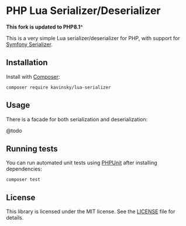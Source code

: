 # PHP Lua Serializer/Deserializer

__This fork is updated to PHP8.1^__

This is a very simple Lua serializer/deserializer for PHP, with support for [Symfony Serializer](https://github.com/symfony/serializer).

## Installation

Install with [Composer](http://getcomposer.org):

```
composer require kavinsky/lua-serializer
```

## Usage

There is a facade for both serialization and deserialization:

@todo

## Running tests

You can run automated unit tests using [PHPUnit](http://phpunit.de) after installing dependencies:

```
composer test
```

## License

This library is licensed under the MIT license. See the [LICENSE](LICENSE) file for details.
